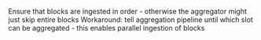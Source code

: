 Ensure that blocks are ingested in order - otherwise the aggregator might just skip entire blocks
Workaround: tell aggregation pipeline until which slot can be aggregated - this enables parallel ingestion of blocks